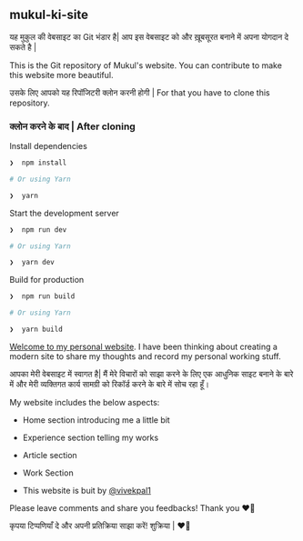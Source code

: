 ## mukul-ki-site

यह मुकुल की वेबसाइट का Git भंडार है|
आप इस वेबसाइट को और ख़ूबसूरत बनाने में अपना योगदान दे सकते है |

This is the Git repository of Mukul's website.
You can contribute to make this website more beautiful.

उसके लिए आपको यह रिपॉजिटरी क्लोन करनी होगी |
For that you have to clone this repository.

### क्लोन करने के बाद | After cloning

Install dependencies

```zsh
❯  npm install

# Or using Yarn

❯  yarn
```

Start the development server

```zsh
❯  npm run dev

# Or using Yarn

❯  yarn dev
```

Build for production

```zsh
❯  npm run build

# Or using Yarn

❯  yarn build
```

[Welcome to my personal website](https://mukulpal.vercel.app/). I have been thinking
about creating a modern site to share my thoughts and record my personal working stuff.

आपका मेरी वेबसाइट में स्वागत है| मैं मेरे विचारों को साझा करने के लिए एक आधुनिक साइट बनाने के बारे में और मेरी व्यक्तिगत कार्य सामग्री को रिकॉर्ड करने के बारे में सोच रहा हूँ।

My website includes the below aspects:

- Home section introducing me a little bit
- Experience section telling my works
- Article section
- Work Section

- This website is buit by [@vivekpal1](https://github.com/vivekpal1)

Please leave comments and share you feedbacks!
Thank you ❤️🤝

कृपया टिप्पणियाँ दे और अपनी प्रतिक्रिया साझा करें! शुक्रिया | ❤️🤝
